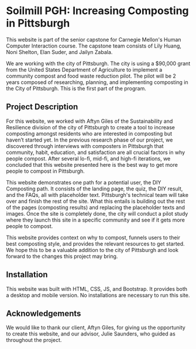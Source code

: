 # Soilmill PGH: Increasing Composting in Pittsburgh

This website is part of the senior capstone for Carnegie Mellon's Human Computer Interaction course. The capstone team consists of Lily Huang, Noni Shelton, Elan Suder, and Jailyn Zabala.

We are working with the city of Pittsburgh. The city is using a $90,000 grant from the United States Department of Agriculture to implement a community compost and food waste reduction pilot. The pilot will be 2 years composed of researching, planning, and implementing composting in the City of Pittsburgh. This is the first part of the program.

## Project Description
For this website, we worked with Aftyn Giles of the Sustainability and Resilience division of the city of Pittsburgh to create a tool to increase composting amongst residents who are interested in composting but haven’t started yet. In the previous research phase of our project, we discovered through interviews with composters in Pittsburgh that community, habit, education, and satisfaction are all crucial factors in why people compost. After several lo-fi, mid-fi, and high-fi iterations, we concluded that this website presented here is the best way to get more people to compost in Pittsburgh.

This website demonstrates one path for a potential user, the DIY Composting path. It consists of the landing page, the quiz, the DIY result, and the FAQs, all with placeholder text. Pittsburgh's technical team will take over and finish the rest of the site. What this entails is building out the rest of the pages (composting results) and replacing the placeholder texts and images. Once the site is completely done, the city will conduct a pilot study where they launch this site in a specific community and see if it gets more people to compost.

This website provides context on why to compost, funnels users to their best composting style, and provides the relevant resources to get started. We hope this to be a valuable addition to the city of Pittsburgh and look forward to the changes this project may bring.

## Installation
This website was built with HTML, CSS, JS, and Bootstrap. It provides both a desktop and mobile version. No installations are necessary to run this site.

## Acknowledgements
We would like to thank our client, Aftyn Giles, for giving us the opportunity to create this website, and our advisor, Julie Saunders, who guided as throughout the project.
